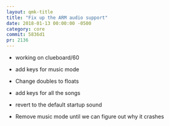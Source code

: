 ```yaml
---
layout: qmk-title
title: "Fix up the ARM audio support"
date: 2018-01-13 00:00:00 -0500
category: core
commit: 5836d1
pr: 2136
---
```


* working on clueboard/60

* add keys for music mode

* Change doubles to floats

* add keys for all the songs

* revert to the default startup sound

* Remove music mode until we can figure out why it crashes
